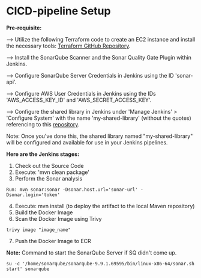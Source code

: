# CICD-pipeline Setup

**Pre-requisite:**

--> Utilize the following Terraform code to create an EC2 instance and install the necessary tools: [Terraform GitHub Repository](https://github.com/Raiyan1993/terraform/tree/master/jenkins-project).

--> Install the SonarQube Scanner and the Sonar Quality Gate Plugin within Jenkins.

--> Configure SonarQube Server Credentials in Jenkins using the ID 'sonar-api'.

--> Configure AWS User Credentials in Jenkins using the IDs 'AWS_ACCESS_KEY_ID' and 'AWS_SECRET_ACCESS_KEY'.

--> Configure the shared library in Jenkins under 'Manage Jenkins' > 'Configure System' with the name 'my-shared-library' (without the quotes) referencing to this [repository](https://github.com/Raiyan1993/Jenkins-Shared-Lib.git).

Note: Once you've done this, the shared library named "my-shared-library" will be configured and available for use in your Jenkins pipelines.

**Here are the Jenkins stages:**

1. Check out the Source Code
2. Execute: 'mvn clean package'
3. Perform the Sonar analysis 
~~~
Run: mvn sonar:sonar -Dsonar.host.url='sonar-url' -Dsonar.login='token'
~~~
4. Execute: mvn install (to deploy the artifact to the local Maven repository)
5. Build the Docker Image
6. Scan the Docker Image using Trivy
~~~
trivy image "image_name"
~~~
7. Push the Docker Image to ECR

**Note:**
Command to start the SonarQube Server if SQ didn't come up.
~~~
su -c '/home/sonarqube/sonarqube-9.9.1.69595/bin/linux-x86-64/sonar.sh start' sonarqube
~~~


